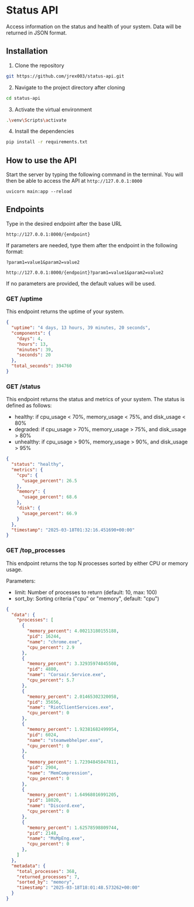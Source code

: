 # Status API

Access information on the status and health of your system. Data will be returned in JSON format.

## Installation
1. Clone the repository
```bash
git https://github.com/jrex003/status-api.git
```
2. Navigate to the project directory after cloning
```bash
cd status-api
```
3. Activate the virtual environment
```bash
.\venv\Scripts\activate
```
4. Install the dependencies
```bash
pip install -r requirements.txt
```
## How to use the API

Start the server by typing the following command in the terminal. You will then be able to access the API at `http://127.0.0.1:8000`
```
uvicorn main:app --reload
```
## Endpoints
Type in the desired endpoint after the base URL
```
http://127.0.0.1:8000/{endpoint}
```

If parameters are needed, type them after the endpoint in the following format:

`?param1=value1&param2=value2`
```
http://127.0.0.1:8000/{endpoint}?param1=value1&param2=value2
```

If no parameters are provided, the default values will be used.

### GET /uptime
This endpoint returns the uptime of your system.
```json
{
  "uptime": "4 days, 13 hours, 39 minutes, 20 seconds",
  "components": {
    "days": 4,
    "hours": 13,
    "minutes": 39,
    "seconds": 20
  },
  "total_seconds": 394760
}
```

### GET /status
This endpoint returns the status and metrics of your system.
The status is defined as follows:
- healthy: if cpu_usage < 70%, memory_usage < 75%, and disk_usage < 80%
- degraded: if cpu_usage > 70%, memory_usage > 75%, and disk_usage > 80%
- unhealthy: if cpu_usage > 90%, memory_usage > 90%, and disk_usage > 95%
```json
{
  "status": "healthy",
  "metrics": {
    "cpu": {
      "usage_percent": 26.5
    },
    "memory": {
      "usage_percent": 68.6
    },
    "disk": {
      "usage_percent": 66.9
    }
  },
  "timestamp": "2025-03-18T01:32:16.451690+00:00"
}
```

### GET /top_processes
This endpoint returns the top N processes sorted by either CPU or memory usage.

Parameters:
- limit: Number of processes to return (default: 10, max: 100)
- sort_by: Sorting criteria ("cpu" or "memory", default: "cpu")
```json
{
  "data": {
    "processes": [
      {
        "memory_percent": 4.00213180155188,
        "pid": 16244,
        "name": "chrome.exe",
        "cpu_percent": 2.9
      },
      {
        "memory_percent": 3.32935974845508,
        "pid": 4880,
        "name": "Corsair.Service.exe",
        "cpu_percent": 5.7
      },
      {
        "memory_percent": 2.01465302320058,
        "pid": 35656,
        "name": "RiotClientServices.exe",
        "cpu_percent": 0
      },
      {
        "memory_percent": 1.92381682499954,
        "pid": 6024,
        "name": "steamwebhelper.exe",
        "cpu_percent": 0
      },
      {
        "memory_percent": 1.72394845847811,
        "pid": 2904,
        "name": "MemCompression",
        "cpu_percent": 0
      },
      {
        "memory_percent": 1.64968016991205,
        "pid": 18020,
        "name": "Discord.exe",
        "cpu_percent": 0
      },
      {
        "memory_percent": 1.62578598809744,
        "pid": 2148,
        "name": "MsMpEng.exe",
        "cpu_percent": 0
      },
    ]
  },
  "metadata": {
    "total_processes": 368,
    "returned_processes": 7,
    "sorted_by": "memory",
    "timestamp": "2025-03-18T18:01:48.573262+00:00"
  }
}
```
